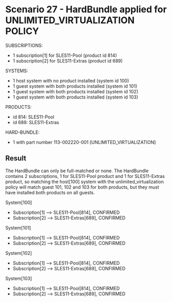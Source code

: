 Scenario 27 - HardBundle applied for UNLIMITED_VIRTUALIZATION POLICY
=======================================================================

SUBSCRIPTIONS:
- 1 subscription[1] for SLES11-Pool (product id 814)
- 1 subscription[2] for SLES11-Extras (product id 689)

SYSTEMS:
- 1 host system with no product installed (system id 100)
- 1 guest system with both products installed (system id 101)
- 1 guest system with both products installed (system id 102)
- 1 guest system with both products installed (system id 103)

PRODUCTS:
- id 814: SLES11-Pool
- id 689: SLES11-Extras


HARD-BUNDLE:
- 1 with part number 113-002220-001 [UNLIMITED_VIRTUALIZATION]


Result
------

The HardBundle can only be full-matched or none.
The HardBundle contains 2 subscriptions, 1 for SLES11-Pool product
and 1 for SLES11-Extras product, so matching the host[100] system with the
unlimited_virtualization policy will match guest 101, 102 and 103 for both
products, but they must have installed both products on all guests.

System[100]
 - Subscription[1] --> SLES11-Pool[814], CONFIRMED
 - Subscription[2] --> SLES11-Extras[689], CONFIRMED
 
System[101]
 - Subscription[1] --> SLES11-Pool[814], CONFIRMED
 - Subscription[2] --> SLES11-Extras[689], CONFIRMED
 
System[102]
 - Subscription[1] --> SLES11-Pool[814], CONFIRMED
 - Subscription[2] --> SLES11-Extras[689], CONFIRMED

System[103]
 - Subscription[1] --> SLES11-Pool[814], CONFIRMED
 - Subscription[2] --> SLES11-Extras[689], CONFIRMED


